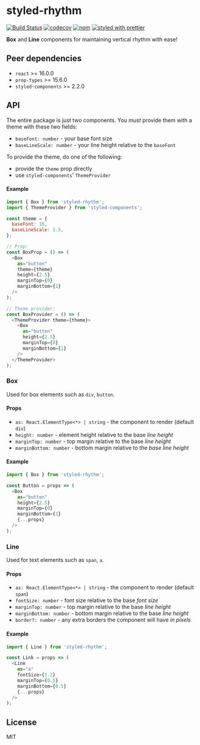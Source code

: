 # styled-rhythm

[![Build Status](https://travis-ci.org/oreqizer/styled-rhythm.svg?branch=master)](https://travis-ci.org/oreqizer/styled-rhythm)
[![codecov](https://codecov.io/gh/oreqizer/styled-rhythm/branch/master/graph/badge.svg)](https://codecov.io/gh/oreqizer/styled-rhythm)
[![npm](https://img.shields.io/npm/v/styled-rhythm.svg)](https://www.npmjs.com/package/styled-rhythm)
[![styled with prettier](https://img.shields.io/badge/styled_with-prettier-ff69b4.svg)](https://github.com/prettier/prettier)

**Box** and **Line** components for maintaining vertical rhythm with ease!

## Peer dependencies

* `react` >= 16.0.0
* `prop-types` >= 15.6.0
* `styled-components` >= 2.2.0

## API

The entire package is just two components. You _must_ provide them with a theme with these two fields:

* `baseFont: number` - your base font size
* `baseLineScale: number` - your line height relative to the `baseFont`

To provide the theme, do one of the following:

* provide the `theme` prop directly
* use `styled-components`' `ThemeProvider`

#### Example

```js
import { Box } from 'styled-rhythm';
import { ThemeProvider } from 'styled-components';

const theme = {
  baseFont: 16,
  baseLineScale: 1.5,
};

// Prop:
const BoxProp = () => (
  <Box
    as="button"
    theme={theme}
    height={2.5}
    marginTop={0}
    marginBottom={1}
  />
);

// Theme provider:
const BoxProvider = () => (
  <ThemeProvider theme={theme}>
    <Box
      as="button"
      height={2.5}
      marginTop={0}
      marginBottom={1}
    />
  </ThemeProvider>
);
```

### Box

Used for box elements such as `div`, `button`.

#### Props

* `as: React.ElementType<*> | string` - the component to render (default `div`)
* `height: number` - element height relative to the base _line height_
* `marginTop: number` - top margin relative to the base _line height_
* `marginBottom: number` - bottom margin relative to the _base line height_

#### Example

```js
import { Box } from 'styled-rhythm';

const Button = props => (
  <Box
    as="button"
    height={2.5}
    marginTop={0}
    marginBottom={1}
    {...props}
  />
);
```

### Line

Used for text elements such as `span`, `a`.

#### Props

* `as: React.ElementType<*> | string` - the component to render (default `span`)
* `fontSize: number` - font size relative to the base _font size_
* `marginTop: number` - top margin relative to the base _line height_
* `marginBottom: number` - bottom margin relative to the base _line height_
* `border?: number` - any extra borders the component will have _in pixels_

#### Example

```js
import { Line } from 'styled-rhythm';

const Link = props => (
  <Line
    as="a"
    fontSize={1.2}
    marginTop={0.5}
    marginBottom={0.5}
    {...props}
  />
);
```

## License

MIT

